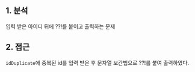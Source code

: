 ## 1. 분석

입력 받은 아이디 뒤에 ??!를 붙이고 출력하는 문제

## 2. 접근

`idDuplicate`에 중복된 id를 입력 받은 후 문자열 보간법으로 ??!를 붙여 출력하였다.